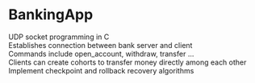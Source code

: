 # BankingApp

UDP socket programming in C <br />
Establishes connection between bank server and client <br />
Commands include open_account, withdraw, transfer ... <br />
Clients can create cohorts to transfer money directly among each other <br />
Implement checkpoint and rollback recovery algorithms
